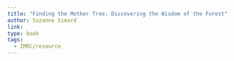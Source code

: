 ```yaml
---
title: "Finding the Mother Tree: Discovering the Wisdom of the Forest"
author: Suzanne Simard
link: 
type: book
tags:
  - IMRC/resource
---
```

